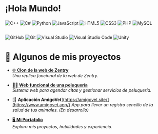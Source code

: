 # ¡Hola Mundo!

### 
![C++](https://img.icons8.com/color/48/000000/c-plus-plus-logo.png)
![C#](https://img.icons8.com/color/48/000000/c-sharp-logo.png)
![Python](https://img.icons8.com/color/48/000000/python.png)
![JavaScript](https://img.icons8.com/color/48/000000/javascript.png)
![HTML5](https://img.icons8.com/color/48/000000/html-5.png)
![CSS3](https://img.icons8.com/color/48/000000/css3.png)
![PHP](https://img.icons8.com/officel/48/000000/php-logo.png)
![MySQL](https://img.icons8.com/ios-filled/50/FFFFFF/mysql-logo.png)




## 
![GitHub](https://img.icons8.com/ios-glyphs/50/FFFFFF/github.png)
![Git](https://img.icons8.com/color/48/000000/git.png)
![Visual Studio](https://img.icons8.com/color/48/000000/visual-studio-2022.png)
![Visual Studio Code](https://img.icons8.com/fluency/48/000000/visual-studio-code-2019.png)
![Unity](https://img.icons8.com/ios-filled/50/FFFFFF/unity.png)

# 🌟 Algunos de mis proyectos

- [🌐 **Clon de la web de Zentry**](https://clon-zentry.vercel.app/)  
  *Una réplica funcional de la web de Zentry.*

- [💇‍♂️ **Web funcional de una peluquería**](https://demopeluqueriaweb.sfo1.zeabur.app/)  
  *Sistema web para agendar citas y gestionar servicios de peluquería.*

- [🐾 **Aplicación AmigoVet**](https://amigovet.site/](https://www.amigovet.app/)
  *App para llevar un registro sencillo de la salud de tus animales.* *(En desarrollo)*

- [🖥️ **Mi Portafolio**](https://juanmera.site/)  
  *Explora mis proyectos, habilidades y experiencia.*


